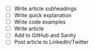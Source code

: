 - [ ] Write article subheadings
- [ ] Write quick explanation
- [ ] Write code examples
- [ ] Write article
- [ ] Add to GitHub and Sanity
- [ ] Post article to LinkedIn/Twitter
